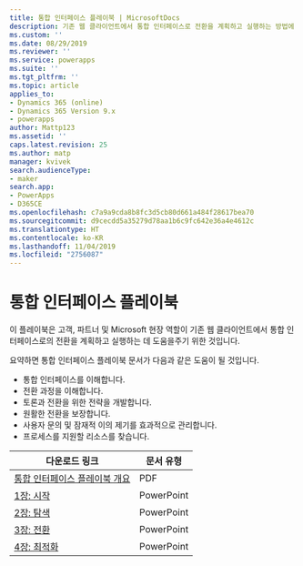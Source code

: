 ```yaml
---
title: 통합 인터페이스 플레이북 | MicrosoftDocs
description: 기존 웹 클라이언트에서 통합 인터페이스로 전환을 계획하고 실행하는 방법에 대해 알아보십시오.
ms.custom: ''
ms.date: 08/29/2019
ms.reviewer: ''
ms.service: powerapps
ms.suite: ''
ms.tgt_pltfrm: ''
ms.topic: article
applies_to:
- Dynamics 365 (online)
- Dynamics 365 Version 9.x
- powerapps
author: Mattp123
ms.assetid: ''
caps.latest.revision: 25
ms.author: matp
manager: kvivek
search.audienceType:
- maker
search.app:
- PowerApps
- D365CE
ms.openlocfilehash: c7a9a9cda8b8fc3d5cb80d661a484f28617bea70
ms.sourcegitcommit: d9cecdd5a35279d78aa1b6c9fc642e36a4e4612c
ms.translationtype: HT
ms.contentlocale: ko-KR
ms.lasthandoff: 11/04/2019
ms.locfileid: "2756087"
---
```

# <a name="unified-interface-playbook"></a>통합 인터페이스 플레이북

이 플레이북은 고객, 파트너 및 Microsoft 현장 역할이 기존 웹 클라이언트에서 통합 인터페이스로의 전환을 계획하고 실행하는 데 도움을주기 위한 것입니다.

요약하면 통합 인터페이스 플레이북 문서가 다음과 같은 도움이 될 것입니다.
- 통합 인터페이스를 이해합니다. 
- 전환 과정을 이해합니다.
- 토론과 전환을 위한 전략을 개발합니다.
- 원활한 전환을 보장합니다.
- 사용자 문의 및 잠재적 이의 제기를 효과적으로 관리합니다.
- 프로세스를 지원할 리소스를 찾습니다.

|다운로드 링크  |문서 유형  |
|---------|---------|
|[통합 인터페이스 플레이북 개요](https://download.microsoft.com/download/A/F/3/AF3D45A7-4F38-41BE-8956-1DF7A4A5AFDB/dynamics365unifiedinterfaceplaybook.pdf)      |   PDF      |
|[1장: 시작](https://download.microsoft.com/download/A/F/3/AF3D45A7-4F38-41BE-8956-1DF7A4A5AFDB/playbook-ch1-initiate.pptx)     |  PowerPoint       |
|[2장: 탐색](https://download.microsoft.com/download/A/F/3/AF3D45A7-4F38-41BE-8956-1DF7A4A5AFDB/playbook-ch-2-explore.pptx)     |  PowerPoint       |
| [3장: 전환](https://download.microsoft.com/download/A/F/3/AF3D45A7-4F38-41BE-8956-1DF7A4A5AFDB/playbook-ch3-transition.pptx)|  PowerPoint     |
| [4장: 최적화](https://download.microsoft.com/download/A/F/3/AF3D45A7-4F38-41BE-8956-1DF7A4A5AFDB/playbook-ch4-optimize.pptx)  | PowerPoint  |


